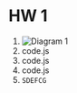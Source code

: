 # HW 1

1. ![Diagram 1](https://cdn.rawgit.com/sirseim/cmsi485/master/hw1/diagram1.svg)
2. code.js
3. code.js
4. code.js
5. `SDEFCG`